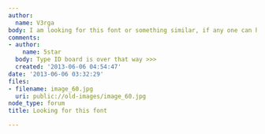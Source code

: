 ```yaml
---
author:
  name: V3rga
body: I am looking for this font or something similar, if any one can help me, thank
comments:
- author:
    name: 5star
  body: Type ID board is over that way >>>
  created: '2013-06-06 04:54:47'
date: '2013-06-06 03:32:29'
files:
- filename: image_60.jpg
  uri: public://old-images/image_60.jpg
node_type: forum
title: Looking for this font

---
```

